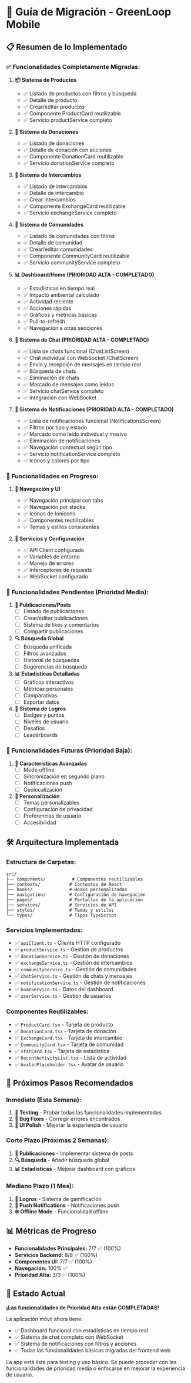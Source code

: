 # 🚀 Guía de Migración - GreenLoop Mobile

## 📋 Resumen de lo Implementado

### ✅ **Funcionalidades Completamente Migradas:**

1. **📦 Sistema de Productos**
   - ✅ Listado de productos con filtros y búsqueda
   - ✅ Detalle de producto
   - ✅ Crear/editar productos
   - ✅ Componente ProductCard reutilizable
   - ✅ Servicio productService completo

2. **🎁 Sistema de Donaciones**
   - ✅ Listado de donaciones
   - ✅ Detalle de donación con acciones
   - ✅ Componente DonationCard reutilizable
   - ✅ Servicio donationService completo

3. **🔄 Sistema de Intercambios**
   - ✅ Listado de intercambios
   - ✅ Detalle de intercambio
   - ✅ Crear intercambios
   - ✅ Componente ExchangeCard reutilizable
   - ✅ Servicio exchangeService completo

4. **👥 Sistema de Comunidades**
   - ✅ Listado de comunidades con filtros
   - ✅ Detalle de comunidad
   - ✅ Crear/editar comunidades
   - ✅ Componente CommunityCard reutilizable
   - ✅ Servicio communityService completo

5. **📊 Dashboard/Home (PRIORIDAD ALTA - COMPLETADO)**
   - ✅ Estadísticas en tiempo real
   - ✅ Impacto ambiental calculado
   - ✅ Actividad reciente
   - ✅ Acciones rápidas
   - ✅ Gráficos y métricas básicas
   - ✅ Pull-to-refresh
   - ✅ Navegación a otras secciones

6. **💬 Sistema de Chat (PRIORIDAD ALTA - COMPLETADO)**
   - ✅ Lista de chats funcional (ChatListScreen)
   - ✅ Chat individual con WebSocket (ChatScreen)
   - ✅ Envío y recepción de mensajes en tiempo real
   - ✅ Búsqueda de chats
   - ✅ Eliminación de chats
   - ✅ Marcado de mensajes como leídos
   - ✅ Servicio chatService completo
   - ✅ Integración con WebSocket

7. **🔔 Sistema de Notificaciones (PRIORIDAD ALTA - COMPLETADO)**
   - ✅ Lista de notificaciones funcional (NotificationsScreen)
   - ✅ Filtros por tipo y estado
   - ✅ Marcado como leído individual y masivo
   - ✅ Eliminación de notificaciones
   - ✅ Navegación contextual según tipo
   - ✅ Servicio notificationService completo
   - ✅ Iconos y colores por tipo

### 🔄 **Funcionalidades en Progreso:**

1. **📱 Navegación y UI**
   - ✅ Navegación principal con tabs
   - ✅ Navegación por stacks
   - ✅ Iconos de Ionicons
   - ✅ Componentes reutilizables
   - ✅ Temas y estilos consistentes

2. **🔧 Servicios y Configuración**
   - ✅ API Client configurado
   - ✅ Variables de entorno
   - ✅ Manejo de errores
   - ✅ Interceptores de requests
   - ✅ WebSocket configurado

### 📝 **Funcionalidades Pendientes (Prioridad Media):**

1. **📱 Publicaciones/Posts**
   - [ ] Listado de publicaciones
   - [ ] Crear/editar publicaciones
   - [ ] Sistema de likes y comentarios
   - [ ] Compartir publicaciones

2. **🔍 Búsqueda Global**
   - [ ] Búsqueda unificada
   - [ ] Filtros avanzados
   - [ ] Historial de búsquedas
   - [ ] Sugerencias de búsqueda

3. **📊 Estadísticas Detalladas**
   - [ ] Gráficos interactivos
   - [ ] Métricas personales
   - [ ] Comparativas
   - [ ] Exportar datos

4. **🎯 Sistema de Logros**
   - [ ] Badges y puntos
   - [ ] Niveles de usuario
   - [ ] Desafíos
   - [ ] Leaderboards

### 🔮 **Funcionalidades Futuras (Prioridad Baja):**

1. **📱 Características Avanzadas**
   - [ ] Modo offline
   - [ ] Sincronización en segundo plano
   - [ ] Notificaciones push
   - [ ] Geolocalización

2. **🎨 Personalización**
   - [ ] Temas personalizables
   - [ ] Configuración de privacidad
   - [ ] Preferencias de usuario
   - [ ] Accesibilidad

## 🛠️ **Arquitectura Implementada**

### **Estructura de Carpetas:**
```
src/
├── components/          # Componentes reutilizables
├── contexts/           # Contextos de React
├── hooks/              # Hooks personalizados
├── navigation/         # Configuración de navegación
├── pages/              # Pantallas de la aplicación
├── services/           # Servicios de API
├── styles/             # Temas y estilos
└── types/              # Tipos TypeScript
```

### **Servicios Implementados:**
- ✅ `apiClient.ts` - Cliente HTTP configurado
- ✅ `productService.ts` - Gestión de productos
- ✅ `donationService.ts` - Gestión de donaciones
- ✅ `exchangeService.ts` - Gestión de intercambios
- ✅ `communityService.ts` - Gestión de comunidades
- ✅ `chatService.ts` - Gestión de chats y mensajes
- ✅ `notificationService.ts` - Gestión de notificaciones
- ✅ `homeService.ts` - Datos del dashboard
- ✅ `userService.ts` - Gestión de usuarios

### **Componentes Reutilizables:**
- ✅ `ProductCard.tsx` - Tarjeta de producto
- ✅ `DonationCard.tsx` - Tarjeta de donación
- ✅ `ExchangeCard.tsx` - Tarjeta de intercambio
- ✅ `CommunityCard.tsx` - Tarjeta de comunidad
- ✅ `StatCard.tsx` - Tarjeta de estadística
- ✅ `RecentActivityList.tsx` - Lista de actividad
- ✅ `AvatarPlaceholder.tsx` - Avatar de usuario

## 🚀 **Próximos Pasos Recomendados**

### **Inmediato (Esta Semana):**
1. **🧪 Testing** - Probar todas las funcionalidades implementadas
2. **🐛 Bug Fixes** - Corregir errores encontrados
3. **📱 UI Polish** - Mejorar la experiencia de usuario

### **Corto Plazo (Próximas 2 Semanas):**
1. **📱 Publicaciones** - Implementar sistema de posts
2. **🔍 Búsqueda** - Añadir búsqueda global
3. **📊 Estadísticas** - Mejorar dashboard con gráficos

### **Mediano Plazo (1 Mes):**
1. **🎯 Logros** - Sistema de gamificación
2. **📱 Push Notifications** - Notificaciones push
3. **🌐 Offline Mode** - Funcionalidad offline

## 📊 **Métricas de Progreso**

- **Funcionalidades Principales:** 7/7 ✅ (100%)
- **Servicios Backend:** 8/8 ✅ (100%)
- **Componentes UI:** 7/7 ✅ (100%)
- **Navegación:** 100% ✅
- **Prioridad Alta:** 3/3 ✅ (100%)

## 🎉 **Estado Actual**

**¡Las funcionalidades de Prioridad Alta están COMPLETADAS!**

La aplicación móvil ahora tiene:
- ✅ Dashboard funcional con estadísticas en tiempo real
- ✅ Sistema de chat completo con WebSocket
- ✅ Sistema de notificaciones con filtros y acciones
- ✅ Todas las funcionalidades básicas migradas del frontend web

La app está lista para testing y uso básico. Se puede proceder con las funcionalidades de prioridad media o enfocarse en mejorar la experiencia de usuario. 
